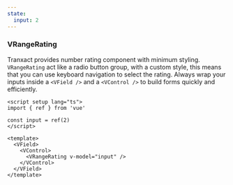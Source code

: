 ```yaml
---
state:
  input: 2
---
```


### VRangeRating

Tranxact provides number rating component with minimum styling.
`VRangeRating` act like a radio button group, with a custom style, this means
that you can use keyboard navigation to select the rating.
Always wrap your inputs inside a `<VField />` and a `<VControl />`
to build forms quickly and efficiently.

<!--code-->

```vue
<script setup lang="ts">
import { ref } from 'vue'

const input = ref(2)
</script>

<template>
  <VField>
    <VControl>
      <VRangeRating v-model="input" />
    </VControl>
  </VField>
</template>
```

<!--/code-->

<!--example-->

<VField>
  <VControl>
    <VRangeRating
      v-model="frontmatter.state.input"
    />
  </VControl>
</VField>

<!--/example-->
